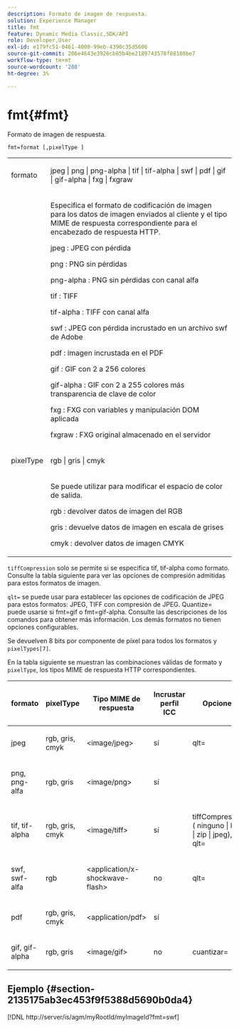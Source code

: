 ```yaml
---
description: Formato de imagen de respuesta.
solution: Experience Manager
title: fmt
feature: Dynamic Media Classic,SDK/API
role: Developer,User
exl-id: e179fc51-0461-4000-99eb-4390c35d5606
source-git-commit: 206e4643e3926cb85b4be2189743578f88180be7
workflow-type: tm+mt
source-wordcount: '288'
ht-degree: 3%

---
```


# fmt{#fmt}

Formato de imagen de respuesta.

`fmt=format [,pixelType ]`

<table id="simpletable_66FAABB7BD7A4BBB815A570BEA4C1AE8"> 
 <tr class="strow"> 
  <td class="stentry"> <p><span class="codeph"> <span class="varname"> formato</span> </span> </p></td> 
  <td class="stentry"> <p><span class="codeph"> jpeg | png | png-alpha | tif | tif-alpha | swf | pdf | gif | gif-alpha | fxg | fxgraw</span> </p></td> 
 </tr> 
 <tr class="strow"> 
  <td class="stentry"></td> 
  <td class="stentry"> <p> Especifica el formato de codificación de imagen para los datos de imagen enviados al cliente y el tipo MIME de respuesta correspondiente para el encabezado de respuesta HTTP. </p> <p> <span class="codeph"> jpeg </span>: JPEG con pérdida </p> <p> <span class="codeph"> png </span>: PNG sin pérdidas </p> <p> <span class="codeph"> png-alpha </span>: PNG sin pérdidas con canal alfa </p> <p> <span class="codeph"> tif </span>: TIFF </p> <p> <span class="codeph"> tif-alpha </span>: TIFF con canal alfa </p> <p> <span class="codeph"> swf </span>: JPEG con pérdida incrustado en un archivo swf de Adobe </p> <p> <span class="codeph"> pdf </span>: imagen incrustada en el PDF </p> <p> <span class="codeph"> gif </span>: GIF con 2 a 256 colores </p> <p> <span class="codeph"> gif-alpha </span>: GIF con 2 a 255 colores más transparencia de clave de color </p> <p> <span class="codeph"> fxg </span>: FXG con variables y manipulación DOM aplicada </p> <p> <span class="codeph"> fxgraw </span>: FXG original almacenado en el servidor </p> </td> 
 </tr> 
 <tr class="strow"> 
  <td class="stentry"> <p><span class="codeph"> <span class="varname"> pixelType</span> </span> </p></td> 
  <td class="stentry"> <p><span class="codeph"> rgb | gris | cmyk</span> </p></td> 
 </tr> 
 <tr class="strow"> 
  <td class="stentry"></td> 
  <td class="stentry"> <p> Se puede utilizar para modificar el espacio de color de salida. </p> <p> <span class="codeph"> rgb </span>: devolver datos de imagen del RGB </p> <p> <span class="codeph"> gris </span>: devuelve datos de imagen en escala de grises </p> <p> <span class="codeph"> cmyk </span>: devolver datos de imagen CMYK </p> </td> 
 </tr> 
</table>

`tiffCompression` solo se permite si se especifica tif, tif-alpha como formato. Consulte la tabla siguiente para ver las opciones de compresión admitidas para estos formatos de imagen.

`qlt=` se puede usar para establecer las opciones de codificación de JPEG para estos formatos: JPEG, TIFF con compresión de JPEG. Quantize= puede usarse si fmt=gif o fmt=gif-alpha. Consulte las descripciones de los comandos para obtener más información. Los demás formatos no tienen opciones configurables.

Se devuelven 8 bits por componente de píxel para todos los formatos y `pixelTypes[7]`.

En la tabla siguiente se muestran las combinaciones válidas de formato y `pixelType`, los tipos MIME de respuesta HTTP correspondientes.

<table id="table_54AFE58185004C74971EFBA845E177B6"> 
 <thead> 
  <tr> 
   <th colname="col1" class="entry"> <p><span class="varname"> formato</span> </p> </th> 
   <th colname="col2" class="entry"> <p><span class="varname"> pixelType</span> </p> </th> 
   <th colname="col3" class="entry"> <p>Tipo MIME de respuesta </p> </th> 
   <th colname="col4" class="entry"> <p>Incrustar perfil ICC </p> </th> 
   <th colname="col5" class="entry"> <p>Opciones </p> </th> 
  </tr> 
 </thead>
 <tbody> 
  <tr> 
   <td> <p>jpeg </p> </td> 
   <td> <p>rgb, gris, cmyk </p> </td> 
   <td> <p>&lt;image/jpeg&gt; </p> </td> 
   <td> <p>sí </p> </td> 
   <td> <p><span class="codeph"> qlt=</span> </p> </td> 
  </tr> 
  <tr> 
   <td> <p>png, png-alfa </p> </td> 
   <td> <p>rgb, gris </p> </td> 
   <td> <p>&lt;image/png&gt; </p> </td> 
   <td> <p>sí </p> </td> 
   <td> <p> </p> </td> 
  </tr> 
  <tr> 
   <td> <p>tif, tif-alpha </p> </td> 
   <td> <p>rgb, gris, cmyk </p> </td> 
   <td> <p>&lt;image/tiff&gt; </p> </td> 
   <td> <p>sí </p> </td> 
   <td> <p><span class="codeph"> <span class="varname"> tiffCompression</span> ( ninguno | lzw | zip | jpeg), qlt=</span> </p> </td> 
  </tr> 
  <tr> 
   <td> <p>swf, swf-alfa </p> </td> 
   <td> <p>rgb </p> </td> 
   <td> <p>&lt;application/x-shockwave-flash&gt; </p> </td> 
   <td> <p>no </p> </td> 
   <td> <p><span class="codeph"> qlt= </span> </p> </td> 
  </tr> 
  <tr> 
   <td> <p>pdf </p> </td> 
   <td> <p>rgb, gris, cmyk </p> </td> 
   <td> <p>&lt;application/pdf&gt; </p> </td> 
   <td> <p>sí </p> </td> 
   <td> <p> </p> </td> 
  </tr> 
  <tr> 
   <td> <p>gif, gif-alpha </p> </td> 
   <td> <p>rgb, gris </p> </td> 
   <td> <p>&lt;image/gif&gt; </p> </td> 
   <td> <p>no </p> </td> 
   <td> <p><span class="codeph"> cuantizar=</span> </p> </td> 
  </tr> 
 </tbody> 
</table>

## Ejemplo {#section-2135175ab3ec453f9f5388d5690b0da4}

[!DNL http://server/is/agm/myRootId/myImageId?fmt=swf]
